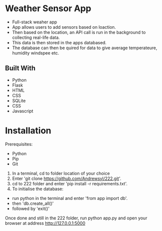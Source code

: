 # Weather Sensor App

- Full-stack weaher app
- App allows users to add sensors based on loaction.
- Then based on the location, an API call is run in the background to collecting real-life data.
- This data is then stored in the apps databased. 
- The database can then be quired for data to give average temperateure, humidity windspee etc.

##  Built With

* Python
* Flask
* HTML
* CSS
* SQLite
* CSS
* Javascript

# Installation

Prerequisites:

- Python
- Pip
- Git

1. In a terminal, cd to folder location of your choice
2. Enter 'git clone https://github.com/Andrewsyl/222.git'.
3. cd to 222 folder and enter 'pip install -r requirements.txt'.
4. To initialise the database:

- run python in the terminal and enter 'from app import db'.
- then 'db.create_all()'
- followed by 'exit()'

Once done and still in the 222 folder, run python app.py and open your browser at address http://127.0.0.1:5000
